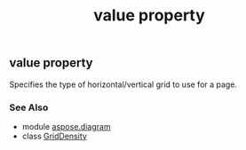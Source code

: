 ﻿---
title: value property
second_title: Aspose.Diagram for Python via .NET API References
description: 
type: docs
weight: 40
url: /python-net/aspose.diagram/griddensity/value/
is_root: false
---

## value property


Specifies the type of horizontal/vertical grid to use for a page.

### See Also
* module [aspose.diagram](../../)
* class [GridDensity](/diagram/python-net/aspose.diagram/griddensity)
